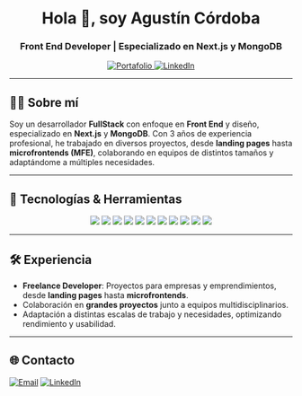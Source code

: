 <h1 align="center">Hola 👋, soy Agustín Córdoba</h1>
<h3 align="center">Front End Developer | Especializado en Next.js y MongoDB</h3>

<p align="center">
  <a href="https://portfolio-agustin-cordoba.vercel.app/es" target="_blank">
    <img src="https://img.shields.io/badge/-Portafolio-blue?style=for-the-badge&logo=vercel&logoColor=white" alt="Portafolio">
  </a>
  <a href="https://www.linkedin.com/in/agustin-cordoba" target="_blank">
    <img src="https://img.shields.io/badge/-LinkedIn-blue?style=for-the-badge&logo=linkedin&logoColor=white" alt="LinkedIn">
  </a>
</p>

---

<h2>👨‍💻 Sobre mí</h2>

Soy un desarrollador **FullStack** con enfoque en **Front End** y diseño, especializado en **Next.js** y **MongoDB**. Con 3 años de experiencia profesional, he trabajado en diversos proyectos, desde **landing pages** hasta **microfrontends (MFE)**, colaborando en equipos de distintos tamaños y adaptándome a múltiples necesidades.

---

<h2>🚀 Tecnologías & Herramientas</h2>

<div align="center">
  <img src="https://img.shields.io/badge/React-20232A?style=for-the-badge&logo=react&logoColor=61DAFB" />
  <img src="https://img.shields.io/badge/Next.js-000000?style=for-the-badge&logo=nextdotjs&logoColor=white" />
  <img src="https://img.shields.io/badge/JavaScript-F7DF1E?style=for-the-badge&logo=javascript&logoColor=black" />
  <img src="https://img.shields.io/badge/HTML5-E34F26?style=for-the-badge&logo=html5&logoColor=white" />
  <img src="https://img.shields.io/badge/CSS3-1572B6?style=for-the-badge&logo=css3&logoColor=white" />
  <img src="https://img.shields.io/badge/Tailwind%20CSS-38B2AC?style=for-the-badge&logo=tailwind-css&logoColor=white" />
  <img src="https://img.shields.io/badge/Node.js-339933?style=for-the-badge&logo=nodedotjs&logoColor=white" />
  <img src="https://img.shields.io/badge/MongoDB-4EA94B?style=for-the-badge&logo=mongodb&logoColor=white" />
  <img src="https://img.shields.io/badge/MySQL-4479A1?style=for-the-badge&logo=mysql&logoColor=white" />
  <img src="https://img.shields.io/badge/TypeScript-3178C6?style=for-the-badge&logo=typescript&logoColor=white" />
  <img src="https://img.shields.io/badge/NestJS-E0234E?style=for-the-badge&logo=nestjs&logoColor=white" />
</div>

---

<h2>🛠️ Experiencia</h2>

- **Freelance Developer**: Proyectos para empresas y emprendimientos, desde **landing pages** hasta **microfrontends**.
- Colaboración en **grandes proyectos** junto a equipos multidisciplinarios.
- Adaptación a distintas escalas de trabajo y necesidades, optimizando rendimiento y usabilidad.

---

<h2>🌐 Contacto</h2>
<p>
  <a href="mailto:agustin.cordoba.work@gmail.com"><img src="https://img.shields.io/badge/Email-D14836?style=for-the-badge&logo=gmail&logoColor=white" alt="Email"></a>
  <a href="https://www.linkedin.com/in/agustin-maria-cordoba"><img src="https://img.shields.io/badge/LinkedIn-0A66C2?style=for-the-badge&logo=linkedin&logoColor=white" alt="LinkedIn"></a>
</p>
